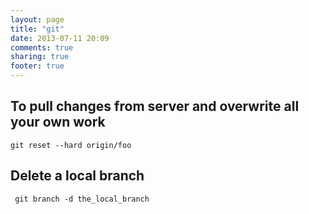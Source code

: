 ```yaml
---
layout: page
title: "git"
date: 2013-07-11 20:09
comments: true
sharing: true
footer: true
---
```


## To pull changes from server and overwrite all your own work
```
git reset --hard origin/foo
```

## Delete a local branch

```
 git branch -d the_local_branch
 ```